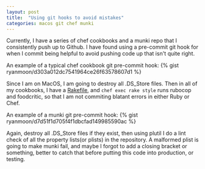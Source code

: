 ```yaml
---
layout: post
title:  "Using git hooks to avoid mistakes"
categories: macos git chef munki
---
```


Currently, I have a series of chef cookbooks and a munki repo that I consistently push up to Github. I have found using a pre-commit git hook for when I commit being helpful to avoid pushing code up that isn't quite right.

An example of a typical chef cookbook git pre-commit hook:
{% gist ryanmoon/d303a012dc7541964ce26f63578607d1 %}

Since I am on MacOS, I am going to destroy all .DS_Store files.
Then in all of my cookbooks, I have a [Rakefile](https://gist.github.com/ryanmoon/ac171ad79201667bc6912c98b334f304), and `chef exec rake style` runs rubocop and foodcritic, so that I am not commiting blatant errors in either Ruby or Chef.

An example of a munki git pre-commit hook:
{% gist ryanmoon/d7d51f1d705f4f1dbcfad149985590ac %}

Again, destroy all .DS_Store files if they exist, then using plutil I do a lint check of all the property lists(or plists) in the repository. A malformed plist is going to make munki fail, and maybe I forgot to add a closing bracket or something, better to catch that before putting this code into production, or testing.
